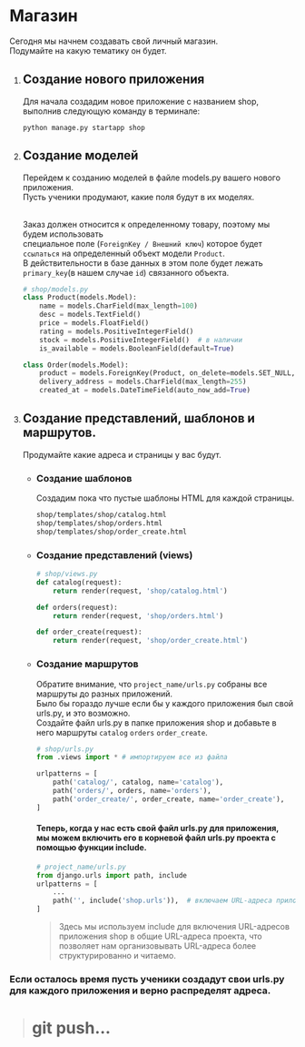# Магазин
Сегодня мы начнем создавать свой личный магазин. <br>
Подумайте на какую тематику он будет.

1. ## Создание нового приложения
   Для начала создадим новое приложение с названием shop, выполнив следующую команду в терминале:

   `python manage.py startapp shop`

2. ## Создание моделей
   Перейдем к созданию моделей в файле models.py вашего нового приложения.<br>
   Пусть ученики продумают, какие поля будут в их моделях.<br><br>

   Заказ должен относится к определенному товару, поэтому мы будем использовать <br>
   специальное поле (`ForeignKey / Внешний ключ`) которое будет `ссылаться` на определенный объект модели `Product`.<br>
   В действительности в базе данных в этом поле будет лежать `primary_key`(в нашем случае `id`) связанного объекта.
   ```python
   # shop/models.py
   class Product(models.Model):
       name = models.CharField(max_length=100)
       desc = models.TextField()
       price = models.FloatField()
       rating = models.PositiveIntegerField()
       stock = models.PositiveIntegerField()  # в наличии
       is_available = models.BooleanField(default=True)
   
   class Order(models.Model):
       product = models.ForeignKey(Product, on_delete=models.SET_NULL, null=True)
       delivery_address = models.CharField(max_length=255)
       created_at = models.DateTimeField(auto_now_add=True)
   ```
3. ## Создание представлений, шаблонов и маршрутов.
   Продумайте какие адреса и страницы у вас будут.
   * ### Создание шаблонов
      Cоздадим пока что пустые шаблоны HTML для каждой страницы. 
      ```sh
      shop/templates/shop/catalog.html
      shop/templates/shop/orders.html
      shop/templates/shop/order_create.html
      ```
     
   * ### Создание представлений (views)
     ```python
     # shop/views.py
     def catalog(request):
         return render(request, 'shop/catalog.html')
     
     def orders(request):
         return render(request, 'shop/orders.html')
     
     def order_create(request):
         return render(request, 'shop/order_create.html')
     ```
    
   * ### Создание маршрутов
       Обратите внимание, что `project_name/urls.py` собраны все маршруты до разных приложений.<br>
       Было бы гораздо лучше если бы у каждого приложения был свой urls.py, и это возможно.<br>
       Создайте файл urls.py в папке приложения shop и добавьте в него маршруты `catalog` `orders` `order_create`.
    
       ```python
       # shop/urls.py
       from .views import * # импортируем все из файла
       
       urlpatterns = [
           path('catalog/', catalog, name='catalog'),
           path('orders/', orders, name='orders'),
           path('order_create/', order_create, name='order_create'),
       ]
       ```
       ####  Теперь, когда у нас есть свой файл urls.py для приложения,<br>мы можем включить его в корневой файл urls.py проекта с помощью функции include.
       ```python
       # project_name/urls.py
       from django.urls import path, include
       urlpatterns = [
           ...
           path('', include('shop.urls')),  # включаем URL-адреса приложения shop
       ]
       ```
       >Здесь мы используем include для включения URL-адресов приложения shop в общие URL-адреса проекта, что позволяет нам организовывать URL-адреса более структурированно и читаемо.

### Если осталось время пусть ученики создадут свои urls.py для каждого приложения и верно распределят адреса.

># git push...